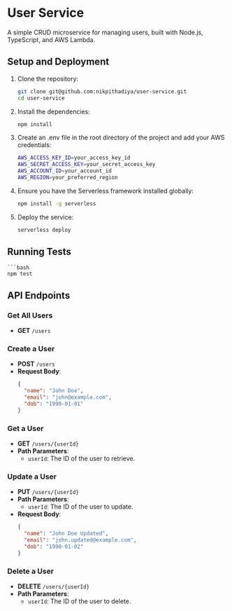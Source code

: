 # User Service

A simple CRUD microservice for managing users, built with Node.js, TypeScript, and AWS Lambda.

## Setup and Deployment

1. Clone the repository:

   ```bash
   git clone git@github.com:nikpithadiya/user-service.git
   cd user-service

2. Install the dependencies:

    ```bash
    npm install

3. Create an .env file in the root directory of the project and add your AWS credentials:

    ```bash
    AWS_ACCESS_KEY_ID=your_access_key_id
    AWS_SECRET_ACCESS_KEY=your_secret_access_key
    AWS_ACCOUNT_ID=your_account_id
    AWS_REGION=your_preferred_region

4. Ensure you have the Serverless framework installed globally:

   ```bash
   npm install -g serverless

5. Deploy the service:

   ```bash
   serverless deploy

## Running Tests
    ```bash
    npm test

## API Endpoints

### Get All Users
- **GET** `/users`

### Create a User
- **POST** `/users`
- **Request Body**: 
  ```json
  {
    "name": "John Doe",
    "email": "john@example.com",
    "dob": "1990-01-01"
  }
  ```

### Get a User
- **GET** `/users/{userId}`
- **Path Parameters**:
  - `userId`: The ID of the user to retrieve.

### Update a User
- **PUT** `/users/{userId}`
- **Path Parameters**:
  - `userId`: The ID of the user to update.
- **Request Body**: 
  ```json
  {
    "name": "John Doe Updated",
    "email": "john.updated@example.com",
    "dob": "1990-01-02"
  }
  ```

### Delete a User
- **DELETE** `/users/{userId}`
- **Path Parameters**:
  - `userId`: The ID of the user to delete.


